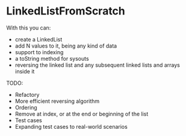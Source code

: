 # LinkedListFromScratch

With this you can:
- create a LinkedList 
- add N values to it, being any kind of data
- support to indexing 
- a toString method for sysouts
- reversing the linked list and any subsequent linked lists and arrays inside it

TODO:
- Refactory
- More efficient reversing algorithm
- Ordering
- Remove at index, or at the end or beginning of the list
- Test cases
- Expanding test cases to real-world scenarios
